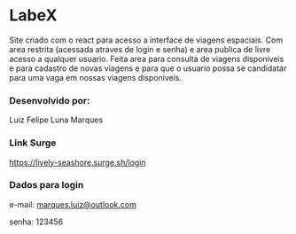 # LabeX

Site criado com o react para acesso a interface de viagens espaciais. Com area restrita (acessada atraves de login e senha) e area publica de livre acesso a qualquer usuario. Feita area para consulta de viagens disponiveis e para cadastro de novas viagens e para que o usuario possa se candidatar para uma vaga em nossas viagens disponiveis.

### Desenvolvido por:

Luiz Felipe Luna Marques

### Link Surge

https://lively-seashore.surge.sh/login

### Dados para login

e-mail: marques.luiz@outlook.com

senha: 123456
